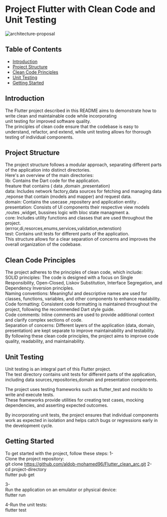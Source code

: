 

# Project Flutter with Clean Code and Unit Testing
![architecture-proposal](https://github.com/aldob-mohamed96/Flutter_clean_arc/assets/44900216/f41f6f17-c6e4-499a-8aa0-e3c097563ee3)

## Table of Contents
- [Introduction](#introduction)
- [Project Structure](#project-structure)
- [Clean Code Principles](#clean-code-principles)
- [Unit Testing](#unit-testing)
- [Getting Started](#getting-started)


## Introduction

The Flutter project described in this README aims to demonstrate how to write clean and maintainable code while incorporating<br>
unit testing for improved software quality. <br>
The principles of clean code ensure that the codebase is easy to understand, refactor, and extend, while unit testing allows for thorough testing of individual components.<br>


## Project Structure

The project structure follows a modular approach, separating different parts of the application into distinct directories.<br>
Here's an overview of the main directories:<br>
lib: Contains the Dart code for the application.<br>
freature that contains ( data ,domain ,presentation)<br>
data: Includes network factory,data sources for fetching and managing data ,reponse that contain (models and mapper) and request data.<br>
domain: Contains the usecase ,repositery and  application entity .<br>
presentation: Consists of UI components their respective view models ,routes ,widget, bussines logic with bloc state managment a.<br>
core: Includes utility functions and classes that are used throughout the project.<br>
(errror,di,resorces,enums,services,validation,extenstion)<br>
test: Contains unit tests for different parts of the application.<br>
This structure allows for a clear separation of concerns and improves the overall organization of the codebase.<br>


## Clean Code Principles

The project adheres to the principles of clean code, which include:<br>
SOLID principles: The code is designed with a focus on Single Responsibility, Open-Closed, Liskov Substitution, Interface Segregation, and Dependency Inversion principles.<br>
Naming conventions: Meaningful and descriptive names are used for classes, functions, variables, and other components to enhance readability.<br>
Code formatting: Consistent code formatting is maintained throughout the project, following the recommended Dart style guide.<br>
Code comments: Inline comments are used to provide additional context and clarify complex sections of code.<br>
Separation of concerns: Different layers of the application (data, domain, presentation) are kept separate to improve maintainability and testability.<br>
By following these clean code principles, the project aims to improve code quality, readability, and maintainability.<br>


## Unit Testing
Unit testing is an integral part of this Flutter project.<br> 
The test directory contains unit tests for different parts of the application, including data sources,repositories,domain and presentation components.<br>

The project uses testing frameworks such as flutter_test and mockito to write and execute tests. <br>
These frameworks provide utilities for creating test cases, mocking dependencies, and asserting expected outcomes.<br>

By incorporating unit tests, the project ensures that individual components work as expected in isolation and helps catch bugs or regressions early in the development cycle.<br>

## Getting Started
To get started with the project, follow these steps:
1-<br>
Clone the project repository:<br>
git clone https://github.com/aldob-mohamed96/Flutter_clean_arc.git
2-<br>
cd project-directory<br>
flutter pub get<br>

3-<br>
Run the application on an emulator or physical device:<br>
flutter run<br>

4-Run the unit tests:<br>
flutter test<br>

